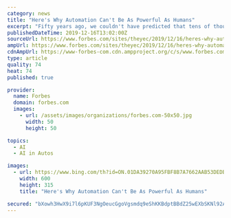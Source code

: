 ```yaml
---
category: news
title: "Here's Why Automation Can't Be As Powerful As Humans"
excerpt: "Fifty years ago, we couldn't have predicted that tens of thousands of jobs would be created by the development and deployment of driverless cars. Five hundred years ago ... critique against the advancement of technology is that as innovation in artificial intelligence (AI) increases, humans are forced to compete with it instead of advance ..."
publishedDateTime: 2019-12-16T13:02:00Z
sourceUrl: https://www.forbes.com/sites/theyec/2019/12/16/heres-why-automation-cant-be-as-powerful-as-humans/
ampUrl: https://www.forbes.com/sites/theyec/2019/12/16/heres-why-automation-cant-be-as-powerful-as-humans/amp/
cdnAmpUrl: https://www-forbes-com.cdn.ampproject.org/c/s/www.forbes.com/sites/theyec/2019/12/16/heres-why-automation-cant-be-as-powerful-as-humans/amp/
type: article
quality: 74
heat: 74
published: true

provider:
  name: Forbes
  domain: forbes.com
  images:
    - url: /assets/images/organizations/forbes.com-50x50.jpg
      width: 50
      height: 50

topics:
  - AI
  - AI in Autos

images:
  - url: https://www.bing.com/th?id=ON.01DA39270A95FBF8B7A7662AAB53DEDB
    width: 600
    height: 315
    title: "Here's Why Automation Can't Be As Powerful As Humans"

secured: "bXowh3HwX9i7l6pKUF3NgOeucGgoVgsmdq9eShKKBdptBBdZ25wEXbSKNl92AZVDojcQBdZwSdMi/9CqcibdXtkL2Gn5GuAVvilCFiu/r0xbvdENSkpTIGKUOQBk4oDRKk3EG3piHrfgqIIYy/bvsTCVgPEM878cASbRCNifpVxclfoWZqgwPnqHe4aRmr3EZdXeVwxAK14lZ0xFWrXMVucI8TlymHZOstcpxz8sUWK1g+2wx8+g1bDHfX+lFPmBz7RDdsE1Bpte4XSHzzVEFQ==;4NBkOOuXrkrUfenJRgFcxg=="
---
```



